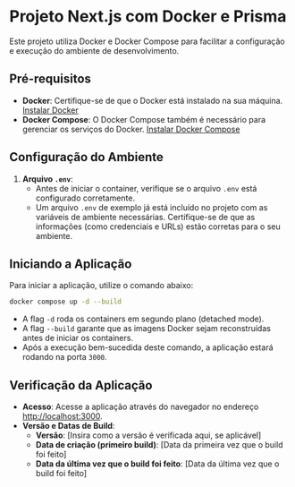 # Projeto Next.js com Docker e Prisma

Este projeto utiliza Docker e Docker Compose para facilitar a configuração e execução do ambiente de desenvolvimento.

## Pré-requisitos

- **Docker**: Certifique-se de que o Docker está instalado na sua máquina. [Instalar Docker](https://docs.docker.com/get-docker/)
- **Docker Compose**: O Docker Compose também é necessário para gerenciar os serviços do Docker. [Instalar Docker Compose](https://docs.docker.com/compose/install/)

## Configuração do Ambiente

1. **Arquivo `.env`**: 
   - Antes de iniciar o container, verifique se o arquivo `.env` está configurado corretamente.
   - Um arquivo `.env` de exemplo já está incluído no projeto com as variáveis de ambiente necessárias. Certifique-se de que as informações (como credenciais e URLs) estão corretas para o seu ambiente.

## Iniciando a Aplicação

Para iniciar a aplicação, utilize o comando abaixo:

```bash
docker compose up -d --build
```
- A flag `-d` roda os containers em segundo plano (detached mode).
- A flag `--build` garante que as imagens Docker sejam reconstruídas antes de iniciar os containers.
- Após a execução bem-sucedida deste comando, a aplicação estará rodando na porta `3000`.

## Verificação da Aplicação

- **Acesso**: Acesse a aplicação através do navegador no endereço [http://localhost:3000](http://localhost:3000).
- **Versão e Datas de Build**:
  - **Versão**: [Insira como a versão é verificada aqui, se aplicável]
  - **Data de criação (primeiro build)**: [Data da primeira vez que o build foi feito]
  - **Data da última vez que o build foi feito**: [Data da última vez que o build foi feito]


